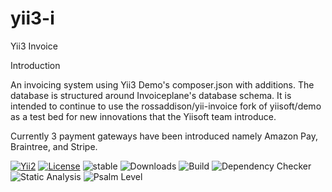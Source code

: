 # yii3-i
Yii3 Invoice

Introduction

An invoicing system using Yii3 Demo's composer.json with additions.  The database is structured around Invoiceplane's database schema. It is intended to continue to use the rossaddison/yii-invoice fork of yiisoft/demo as a test bed for new innovations that the Yiisoft team introduce. 

Currently 3 payment gateways have been introduced namely Amazon Pay, Braintree, and Stripe. 

[![Yii2](https://img.shields.io/badge/Powered_by-Yii_Framework-green.svg?style=flat)](https://www.yiiframework.com/) [![License](https://img.shields.io/badge/License-MIT-blue.svg)](https://opensource.org/licenses/MIT) ![stable](https://img.shields.io/static/v1?label=No%20Release&message=0.0.0&color=9cf)  ![Downloads](https://img.shields.io/static/v1?label=Downloads/week&message=185&color=9cf)  ![Build](https://img.shields.io/static/v1?label=Build&message=Passing&color=ff0000)
![Dependency Checker](https://img.shields.io/static/v1?label=Dependency%20Checker&message=Passing&color=ff0000) ![Static Analysis](https://img.shields.io/static/v1?label=Static%20Analysis&message=Passing&color=ff0000)
![Psalm Level](https://img.shields.io/static/v1?label=Psalm%20Level&message=1&color=ff0000)

